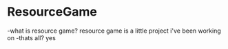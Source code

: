 # ResourceGame
-what is resource game?
resource game is a little project i've been working on
-thats all?
yes
